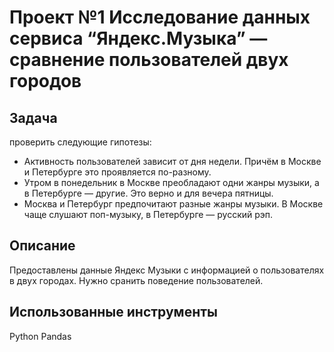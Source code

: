 # Проект №1 Исследование данных сервиса “Яндекс.Музыка” — сравнение пользователей двух городов
## Задача
проверить следующие гипотезы:
- Активность пользователей зависит от дня недели. Причём в Москве и Петербурге это проявляется по-разному.
- Утром в понедельник в Москве преобладают одни жанры музыки, а в Петербурге — другие. Это верно и для вечера пятницы.
- Москва и Петербург предпочитают разные жанры музыки. В Москве чаще слушают поп-музыку, в Петербурге — русский рэп.
## Описание
Предоставлены данные Яндекс Музыки с информацией о пользователях в двух городах. Нужно сранить поведение пользователей.
## Использованные инструменты
Python
Pandas
